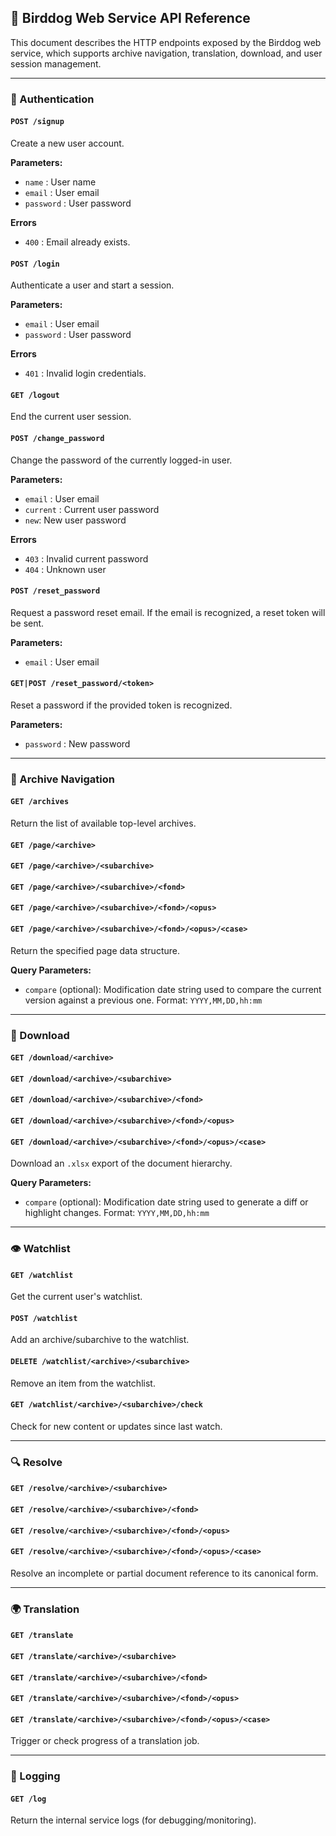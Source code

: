 ## 📘 Birddog Web Service API Reference

This document describes the HTTP endpoints exposed by the Birddog web service, which supports archive navigation, translation, download, and user session management.

---

### 🔐 Authentication

#### `POST /signup`
Create a new user account.

**Parameters:**
- `name` : User name
- `email` : User email
- `password` : User password

**Errors**
- `400` : Email already exists.

#### `POST /login`
Authenticate a user and start a session.

**Parameters:**
- `email` : User email
- `password` : User password

**Errors**
- `401` : Invalid login credentials.

#### `GET /logout`
End the current user session.

#### `POST /change_password`
Change the password of the currently logged-in user.

**Parameters:**
- `email` : User email
- `current` : Current user password
- `new`: New user password

**Errors**
- `403` : Invalid current password
- `404` : Unknown user

#### `POST /reset_password`
Request a password reset email. If the email is recognized, a reset token will be sent.

**Parameters:**
- `email` : User email

#### `GET|POST /reset_password/<token>`
Reset a password if the provided token is recognized.

**Parameters:**
- `password` : New password

---

### 📁 Archive Navigation

#### `GET /archives`
Return the list of available top-level archives.

#### `GET /page/<archive>`
#### `GET /page/<archive>/<subarchive>`
#### `GET /page/<archive>/<subarchive>/<fond>`
#### `GET /page/<archive>/<subarchive>/<fond>/<opus>`
#### `GET /page/<archive>/<subarchive>/<fond>/<opus>/<case>`
Return the specified page data structure.

**Query Parameters:**
- `compare` (optional): Modification date string used to compare the current version against a previous one. Format: `YYYY,MM,DD,hh:mm`

---

### 📄 Download

#### `GET /download/<archive>`
#### `GET /download/<archive>/<subarchive>`
#### `GET /download/<archive>/<subarchive>/<fond>`
#### `GET /download/<archive>/<subarchive>/<fond>/<opus>`
#### `GET /download/<archive>/<subarchive>/<fond>/<opus>/<case>`
Download an `.xlsx` export of the document hierarchy.

**Query Parameters:**
- `compare` (optional): Modification date string used to generate a diff or highlight changes. Format: `YYYY,MM,DD,hh:mm`

---

### 👁️ Watchlist

#### `GET /watchlist`
Get the current user's watchlist.

#### `POST /watchlist`
Add an archive/subarchive to the watchlist.

#### `DELETE /watchlist/<archive>/<subarchive>`
Remove an item from the watchlist.

#### `GET /watchlist/<archive>/<subarchive>/check`
Check for new content or updates since last watch.

---

### 🔍 Resolve

#### `GET /resolve/<archive>/<subarchive>`
#### `GET /resolve/<archive>/<subarchive>/<fond>`
#### `GET /resolve/<archive>/<subarchive>/<fond>/<opus>`
#### `GET /resolve/<archive>/<subarchive>/<fond>/<opus>/<case>`
Resolve an incomplete or partial document reference to its canonical form.

---

### 🌍 Translation

#### `GET /translate`
#### `GET /translate/<archive>/<subarchive>`
#### `GET /translate/<archive>/<subarchive>/<fond>`
#### `GET /translate/<archive>/<subarchive>/<fond>/<opus>`
#### `GET /translate/<archive>/<subarchive>/<fond>/<opus>/<case>`
Trigger or check progress of a translation job.

---

### 🧾 Logging

#### `GET /log`
Return the internal service logs (for debugging/monitoring).
